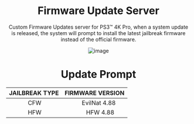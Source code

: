 <div align="center"> 

# Firmware Update Server
Custom Firmware Updates server for PS3™ 4K Pro, when a system update is released, the system will prompt to install the latest jailbreak firmware instead of the official firmware.
  
![image](https://user-images.githubusercontent.com/74815634/149708912-5daab013-1c72-4cdb-892f-7370e1466fbf.png)

# Update Prompt
  
| JAILBREAK TYPE | FIRMWARE VERSION
|-----------|---------------
|⠀⠀⠀⠀  CFW |⠀⠀⠀⠀EvilNat 4.88
|⠀⠀⠀ ⠀HFW |⠀⠀⠀⠀⠀HFW 4.88
 
